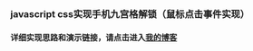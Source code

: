 ### javascript css实现手机九宫格解锁（鼠标点击事件实现）
#### 详细实现思路和演示链接，请点击进入[我的博客](http://y.dobit.top/Detail/138.html)
